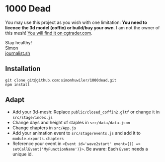 # 1000 Dead

You may use this project as you wish with one limitation: **You need to licence the 3d model (coffin) or build/buy your own**. I am not the owner of this mesh! [You will find it on cgtrader.com](https://www.cgtrader.com/3d-models/various/various-models/closed-coffin).
  
Stay healthy!  
Simon  
[journalist.sh](https://www.journalist.sh)

## Installation
```
git clone git@github.com:simonhuwiler/1000dead.git
npm install
```

## Adapt
* Add your 3d-mesh: Replace `public/closed_coffin2.gltf` or change it in `src/stage/index.js`
* Change days and height of staples in `src/data/data.json`
* Change chapters in `src/App.js`
* Add your animation event to `src/stage/events.js` and add it to `module.exports.chapters`
* Reference your event in `<Event id='wave2start' event={() => setCallEvent('MyFunctionName')}>`. Be aware: Each `Event` needs a unique id.
